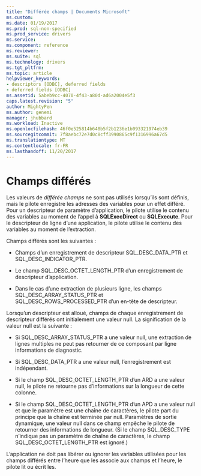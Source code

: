 ```yaml
---
title: "Différée champs | Documents Microsoft"
ms.custom: 
ms.date: 01/19/2017
ms.prod: sql-non-specified
ms.prod_service: drivers
ms.service: 
ms.component: reference
ms.reviewer: 
ms.suite: sql
ms.technology: drivers
ms.tgt_pltfrm: 
ms.topic: article
helpviewer_keywords:
- descriptors [ODBC], deferred fields
- deferred fields [ODBC]
ms.assetid: 5abeb9cc-4070-4f43-a80d-ad6a2004e5f3
caps.latest.revision: "5"
author: MightyPen
ms.author: genemi
manager: jhubbard
ms.workload: Inactive
ms.openlocfilehash: 46f0e525814b648b5f2b1236e1b093321974eb39
ms.sourcegitcommit: 7f8aebc72e7d0c8cff3990865c9f1316996a67d5
ms.translationtype: MT
ms.contentlocale: fr-FR
ms.lasthandoff: 11/20/2017
---
```

# <a name="deferred-fields"></a>Champs différés
Les valeurs de *différée champs* ne sont pas utilisés lorsqu’ils sont définis, mais le pilote enregistre les adresses des variables pour un effet différé. Pour un descripteur de paramètre d’application, le pilote utilise le contenu des variables au moment de l’appel à **SQLExecDirect** ou **SQLExecute**. Pour le descripteur de ligne d’une application, le pilote utilise le contenu des variables au moment de l’extraction.  
  
 Champs différés sont les suivantes :  
  
-   Champs d’un enregistrement de descripteur SQL_DESC_DATA_PTR et SQL_DESC_INDICATOR_PTR.  
  
-   Le champ SQL_DESC_OCTET_LENGTH_PTR d’un enregistrement de descripteur d’application.  
  
-   Dans le cas d’une extraction de plusieurs ligne, les champs SQL_DESC_ARRAY_STATUS_PTR et SQL_DESC_ROWS_PROCESSED_PTR d’un en-tête de descripteur.  
  
 Lorsqu’un descripteur est alloué, champs de chaque enregistrement de descripteur différés ont initialement une valeur null. La signification de la valeur null est la suivante :  
  
-   Si SQL_DESC_ARRAY_STATUS_PTR a une valeur null, une extraction de lignes multiples ne peut pas retourner de ce composant par ligne informations de diagnostic.  
  
-   Si SQL_DESC_DATA_PTR a une valeur null, l’enregistrement est indépendant.  
  
-   Si le champ SQL_DESC_OCTET_LENGTH_PTR d’un ARD a une valeur null, le pilote ne retourne pas d’informations sur la longueur de cette colonne.  
  
-   Si le champ SQL_DESC_OCTET_LENGTH_PTR d’un APD a une valeur null et que le paramètre est une chaîne de caractères, le pilote part du principe que la chaîne est terminée par null. Paramètres de sortie dynamique, une valeur null dans ce champ empêche le pilote de retourner des informations de longueur. (Si le champ SQL_DESC_TYPE n’indique pas un paramètre de chaîne de caractères, le champ SQL_DESC_OCTET_LENGTH_PTR est ignoré.)  
  
 L’application ne doit pas libérer ou ignorer les variables utilisées pour les champs différés entre l’heure que les associe aux champs et l’heure, le pilote lit ou écrit les.
